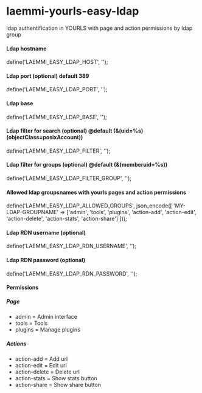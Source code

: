 # laemmi-yourls-easy-ldap
ldap authentification in YOURLS with page and action permissions by ldap group

#### Ldap hostname
define('LAEMMI_EASY_LDAP_HOST', '');

#### Ldap port (optional) default 389
define('LAEMMI_EASY_LDAP_PORT', '');

#### Ldap base
define('LAEMMI_EASY_LDAP_BASE', '');

#### Ldap filter for search (optional) @default (&(uid=%s)(objectClass=posixAccount))
define('LAEMMI_EASY_LDAP_FILTER', '');

#### Ldap filter for groups (optional) @default (&(memberuid=%s))
define('LAEMMI_EASY_LDAP_FILTER_GROUP', '');

#### Allowed ldap groupsnames with yourls pages and action permissions
define('LAEMMI_EASY_LDAP_ALLOWED_GROUPS', json_encode([
    'MY-LDAP-GROUPNAME' => ['admin', 'tools', 'plugins', 'action-add', 'action-edit', 'action-delete', 'action-stats', 'action-share']
]));

#### Ldap RDN username (optional)
define('LAEMMI_EASY_LDAP_RDN_USERNAME', '');

#### Ldap RDN password (optional)
define('LAEMMI_EASY_LDAP_RDN_PASSWORD', '');

#### Permissions
##### Page
* admin = Admin interface
* tools = Tools
* plugins = Manage plugins

##### Actions
* action-add = Add url
* action-edit = Edit url
* action-delete = Delete url
* action-stats = Show stats button
* action-share = Show share button